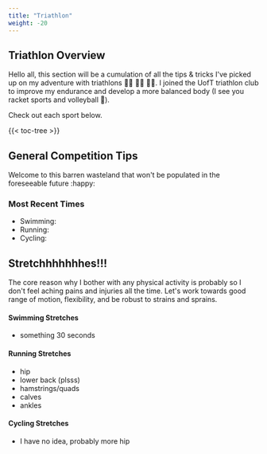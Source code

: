 ```yaml
---
title: "Triathlon"
weight: -20
---
```


## Triathlon Overview

Hello all, this section will be a cumulation of all the tips & tricks I've picked up on my adventure with triathlons :swimming_man: :biking_man: :biking_man:. I joined the UofT triathlon club to improve my endurance and develop a more balanced body (I see you racket sports and volleyball :see_no_evil:).

Check out each sport below.

{{< toc-tree >}}

## General Competition Tips

Welcome to this barren wasteland that won't be populated in the foreseeable future :happy: 

### Most Recent  Times

- Swimming:
- Running:
- Cycling:

## Stretchhhhhhhes!!!

The core reason why I bother with any physical activity is probably so I don't feel aching pains and injuries all the time. Let's work towards good range of motion, flexibility, and be robust to strains and sprains. 

#### Swimming Stretches

- something 30 seconds

#### Running Stretches

- hip
- lower back (plsss)
- hamstrings/quads
- calves
- ankles

#### Cycling Stretches

- I have no idea, probably more hip